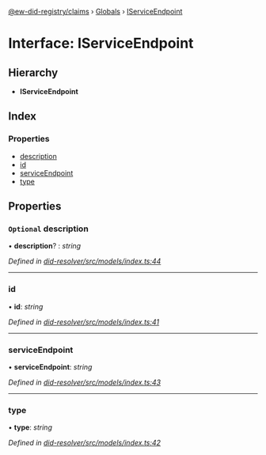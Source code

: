 [@ew-did-registry/claims](../README.md) › [Globals](../globals.md) › [IServiceEndpoint](iserviceendpoint.md)

# Interface: IServiceEndpoint

## Hierarchy

* **IServiceEndpoint**

## Index

### Properties

* [description](iserviceendpoint.md#optional-description)
* [id](iserviceendpoint.md#id)
* [serviceEndpoint](iserviceendpoint.md#serviceendpoint)
* [type](iserviceendpoint.md#type)

## Properties

### `Optional` description

• **description**? : *string*

*Defined in [did-resolver/src/models/index.ts:44](https://github.com/energywebfoundation/ew-did-registry/blob/b6dc9ee/packages/did-resolver/src/models/index.ts#L44)*

___

###  id

• **id**: *string*

*Defined in [did-resolver/src/models/index.ts:41](https://github.com/energywebfoundation/ew-did-registry/blob/b6dc9ee/packages/did-resolver/src/models/index.ts#L41)*

___

###  serviceEndpoint

• **serviceEndpoint**: *string*

*Defined in [did-resolver/src/models/index.ts:43](https://github.com/energywebfoundation/ew-did-registry/blob/b6dc9ee/packages/did-resolver/src/models/index.ts#L43)*

___

###  type

• **type**: *string*

*Defined in [did-resolver/src/models/index.ts:42](https://github.com/energywebfoundation/ew-did-registry/blob/b6dc9ee/packages/did-resolver/src/models/index.ts#L42)*
